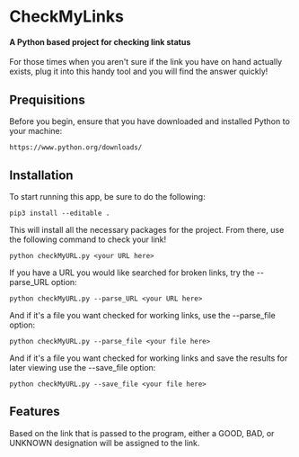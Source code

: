 # CheckMyLinks

#### A Python based project for checking link status

For those times when you aren't sure if the link you have on hand
actually exists, plug it into this handy tool and you will find the
answer quickly!

## Prequisitions

Before you begin, ensure that you have downloaded and installed Python to your
machine:

    https://www.python.org/downloads/

## Installation

To start running this app, be sure to do the following:

    pip3 install --editable .

This will install all the necessary packages for the project.
From there, use the following command to check your link!

    python checkMyURL.py <your URL here>

If you have a URL you would like searched for broken links, try
the --parse_URL option:

    python checkMyURL.py --parse_URL <your URL here>

And if it's a file you want checked for working links, use the
--parse_file option:

    python checkMyURL.py --parse_file <your file here>

And if it's a file you want checked for working links and save the results for later viewing
use the
--save_file option:

    python checkMyURL.py --save_file <your file here>

## Features

Based on the link that is passed to the program, either a GOOD,
BAD, or UNKNOWN designation will be assigned to the link.
